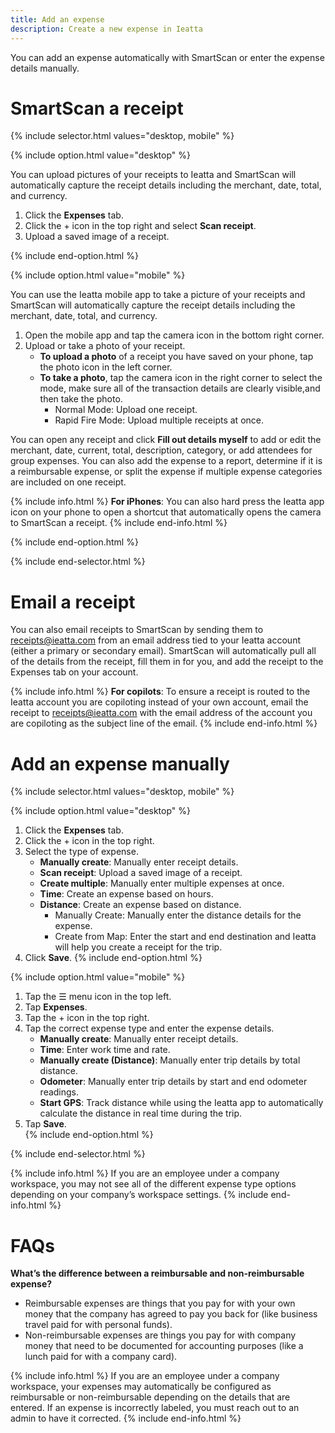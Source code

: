 ```yaml
---
title: Add an expense
description: Create a new expense in Ieatta
---
```

<div id="ieatta-classic" markdown="1">

You can add an expense automatically with SmartScan or enter the expense details manually.

# SmartScan a receipt

{% include selector.html values="desktop, mobile" %}

{% include option.html value="desktop" %}

You can upload pictures of your receipts to Ieatta and SmartScan will automatically capture the receipt details including the merchant, date, total, and currency.

1. Click the **Expenses** tab. 
2. Click the + icon in the top right and select **Scan receipt**. 
3. Upload a saved image of a receipt. 

{% include end-option.html %}

{% include option.html value="mobile" %}

You can use the Ieatta mobile app to take a picture of your receipts and SmartScan will automatically capture the receipt details including the merchant, date, total, and currency.

1. Open the mobile app and tap the camera icon in the bottom right corner.
2. Upload or take a photo of your receipt. 
   - **To upload a photo** of a receipt you have saved on your phone, tap the photo icon in the left corner. 
   - **To take a photo**, tap the camera icon in the right corner to select the mode, make sure all of the transaction details are clearly visible,and then take the photo. 
      - Normal Mode: Upload one receipt. 
      - Rapid Fire Mode: Upload multiple receipts at once. 

You can open any receipt and click **Fill out details myself** to add or edit the merchant, date, current, total, description, category, or add attendees for group expenses. You can also add the expense to a report, determine if it is a reimbursable expense, or split the expense if multiple expense categories are included on one receipt. 

{% include info.html %}
**For iPhones**: You can also hard press the Ieatta app icon on your phone to open a shortcut that automatically opens the camera to SmartScan a receipt. 
{% include end-info.html %}

{% include end-option.html %}

{% include end-selector.html %}

# Email a receipt

You can also email receipts to SmartScan by sending them to receipts@ieatta.com from an email address tied to your Ieatta account (either a primary or secondary email). SmartScan will automatically pull all of the details from the receipt, fill them in for you, and add the receipt to the Expenses tab on your account. 

{% include info.html %}
**For copilots**: To ensure a receipt is routed to the Ieatta account you are copiloting instead of your own account, email the receipt to receipts@ieatta.com with the email address of the account you are copiloting as the subject line of the email. 
{% include end-info.html %}

# Add an expense manually

{% include selector.html values="desktop, mobile" %}

{% include option.html value="desktop" %}

1. Click the **Expenses** tab. 
2. Click the + icon in the top right. 
3. Select the type of expense. 
   - **Manually create**: Manually enter receipt details.
   - **Scan receipt**: Upload a saved image of a receipt.
   - **Create multiple**: Manually enter multiple expenses at once.
   - **Time**: Create an expense based on hours.
   - **Distance**: Create an expense based on distance.
      - Manually Create: Manually enter the distance details for the expense.
      - Create from Map: Enter the start and end destination and Ieatta will help you create a receipt for the trip.
4. Click **Save**. 
{% include end-option.html %}

{% include option.html value="mobile" %}

1. Tap the ☰ menu icon in the top left.
2. Tap **Expenses**.
3. Tap the + icon in the top right. 
4. Tap the correct expense type and enter the expense details.
   - **Manually create**: Manually enter receipt details.
   - **Time**: Enter work time and rate.
   - **Manually create (Distance)**: Manually enter trip details by total distance.
   - **Odometer**: Manually enter trip details by start and end odometer readings.
   - **Start GPS**: Track distance while using the Ieatta app to automatically calculate the distance in real time during the trip. 
5. Tap **Save**.  
{% include end-option.html %}

{% include end-selector.html %}

{% include info.html %}
If you are an employee under a company workspace, you may not see all of the different expense type options depending on your company’s workspace settings.
{% include end-info.html %}

# FAQs

**What’s the difference between a reimbursable and non-reimbursable expense?**

- Reimbursable expenses are things that you pay for with your own money that the company has agreed to pay you back for (like business travel paid for with personal funds). 
- Non-reimbursable expenses are things you pay for with company money that need to be documented for accounting purposes (like a lunch paid for with a company card).

{% include info.html %}
If you are an employee under a company workspace, your expenses may automatically be configured as reimbursable or non-reimbursable depending on the details that are entered. If an expense is incorrectly labeled, you must reach out to an admin to have it corrected.
{% include end-info.html %}

</div>
